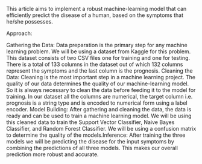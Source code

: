 This article aims to implement a robust machine-learning model that can efficiently predict the disease of a human, based on the symptoms that he/she possesses.

Approach:

Gathering the Data: Data preparation is the primary step for any machine learning problem. We will be using a dataset from Kaggle for this problem.
This dataset consists of two CSV files one for training and one for testing. There is a total of 133 columns in the dataset out of which 132 columns represent the symptoms and the last column is the prognosis.
Cleaning the Data: Cleaning is the most important step in a machine learning project. The quality of our data determines the quality of our machine-learning model. 
So it is always necessary to clean the data before feeding it to the model for training. In our dataset all the columns are numerical, the target column i.e. prognosis is a string type and is encoded to numerical form using a label encoder.
Model Building: After gathering and cleaning the data, the data is ready and can be used to train a machine learning model. 
We will be using this cleaned data to train the Support Vector Classifier, Naive Bayes Classifier, and Random Forest Classifier.
We will be using a confusion matrix to determine the quality of the models.Inference: After training the three models we will be predicting the disease for the input symptoms by combining the predictions of all three models.
This makes our overall prediction more robust and accurate.

